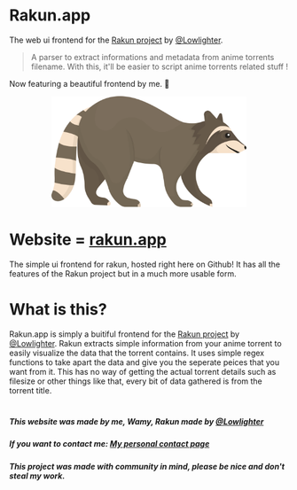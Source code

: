 # Rakun.app
The web ui frontend for the [Rakun project](https://github.com/lowlighter/rakun) by [@Lowlighter](https://github.com/lowlighter). 
> A parser to extract informations and metadata from anime torrents filename. With this, it'll be easier to script anime torrents related stuff !

Now featuring a beautiful frontend by me. 🦝

<div align="center">
  <img src="/assets/rakun.svg" height="200">
</div>

# Website = [rakun.app](https://rakun.app)
The simple ui frontend for rakun, hosted right here on Github! It has all the features of the Rakun project but in a much more usable form.

# What is this?
Rakun.app is simply a buitiful frontend for the [Rakun project](https://github.com/lowlighter/rakun) by [@Lowlighter](https://github.com/lowlighter). Rakun extracts simple information from your anime torrent to easily visualize the data that the torrent contains. It uses simple regex functions to take apart the data and give you the seperate peices that you want from it. This has no way of getting the actual torrent details such as filesize or other things like that, every bit of data gathered is from the torrent title.

#

##### This website was made by me, Wamy, Rakun made by [@Lowlighter](https://github.com/lowlighter)
##### If you want to contact me: [My personal contact page](https://homeonacloud.com/contact)
##### This project was made with community in mind, please be nice and don't steal my work.

